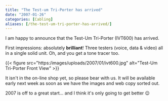 ```yaml
---
title: "The Test-um Tri-Porter has arrived"
date: "2007-01-26"
categories: [Cabling]
aliases: [/the-test-um-tri-porter-has-arrived/]
---
```


I am happy to announce that the Test-Um Tri-Porter (IVT600) has arrived.</p>

First impressions: absolutely **brilliant**! Three testers (voice, data &#038; video) all in a single solid unit. Oh, and you get a tone tracer too.

{{< figure src="https:/images/uploads/2007/01/ivt600.jpg" alt="Test-Um Tri-Porter Front View" >}}

It isn't in the on-line shop yet, so please bear with us. It will be available early next week as soon as we have the images and web copy sorted out.

2007 is off to a great start... and I think it's only going to get better :wink:
